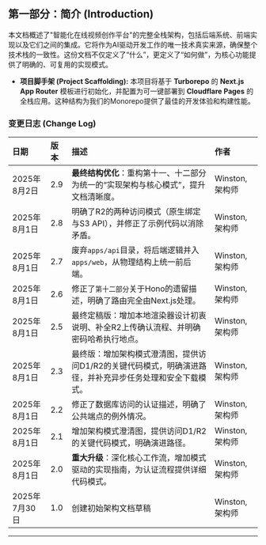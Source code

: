 ## **第一部分：简介 (Introduction)**

本文档概述了"智能化在线视频创作平台"的完整全栈架构，包括后端系统、前端实现以及它们之间的集成。它将作为AI驱动开发工作的唯一技术真实来源，确保整个技术栈的一致性。这份文档不仅定义了“什么”，更定义了“如何做”，为核心功能提供了明确的、可复用的实现模式。

* **项目脚手架 (Project Scaffolding):** 本项目将基于 **Turborepo** 的 **Next.js App Router** 模板进行初始化，并配置为可一键部署到 **Cloudflare Pages** 的全栈应用。这种结构为我们的Monorepo提供了最佳的开发体验和构建性能。

### **变更日志 (Change Log)**

| 日期         | 版本  | 描述                                                      | 作者           |
|:---------- |:--- |:------------------------------------------------------- |:------------ |
| 2025年8月2日  | 2.9 | **最终结构优化**：重构第十一、十二部分为统一的“实现架构与核心模式”，提升文档清晰度。           | Winston, 架构师 |
| 2025年8月1日  | 2.8 | 明确了R2的两种访问模式（原生绑定与S3 API），并修正了示例代码以消除矛盾。                | Winston, 架构师 |
| 2025年8月1日  | 2.7 | 废弃`apps/api`目录，将后端逻辑并入`apps/web`，从物理结构上统一前后端。           | Winston, 架构师 |
| 2025年8月1日  | 2.6 | 修正了`第十二部分`关于Hono的遗留描述，明确了路由完全由Next.js处理。                | Winston, 架构师 |
| 2025年8月1日  | 2.5 | 最终定稿版：增加本地渲染器设计初衷说明、补全R2上传确认流程、并明确密码哈希执行地点。             | Winston, 架构师 |
| 2025年8月1日  | 2.3 | 最终版：增加架构模式澄清图，提供访问D1/R2的关键代码模式，明确演进路径，并补充异步任务处理和安全下载模式。 | Winston, 架构师 |
| 2025年8月1日  | 2.2 | 修正了数据库访问的认证描述，明确了公共端点的例外情况。                             | Winston, 架构师 |
| 2025年8月1日  | 2.1 | 增加架构模式澄清图，提供访问D1/R2的关键代码模式，明确演进路径。                      | Winston, 架构师 |
| 2025年8月1日  | 2.0 | **重大升级**：深化核心工作流，增加模式驱动的实现指南，为认证流程提供详细代码模式。             | Winston, 架构师 |
| 2025年7月30日 | 1.0 | 创建初始架构文档草稿                                              | Winston, 架构师 |

***
